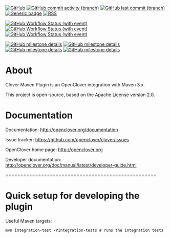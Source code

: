 [![GitHub](https://img.shields.io/badge/license-Apache%202.0-silver.svg)](https://www.apache.org/licenses/LICENSE-2.0)
[![GitHub commit activity (branch)](https://img.shields.io/github/commit-activity/y/openclover/clover-maven-plugin/master)](https://github.com/openclover/clover-maven-plugin/commits/master)
[![GitHub last commit (branch)](https://img.shields.io/github/last-commit/openclover/clover-maven-plugin/master)](https://github.com/openclover/clover-maven-plugin/commits/master)
[![Generic badge](https://img.shields.io/badge/Website-openclover.org-green.svg)](https://openclover.org/)
[![RSS](https://img.shields.io/badge/rss-F88900?logo=rss&logoColor=white)](https://openclover.org/blog-rss.xml)

[![GitHub Workflow Status (with event)](https://img.shields.io/github/actions/workflow/status/openclover/clover-maven-plugin/A-test-master-jdk8.yml?label=JDK8)](https://github.com/openclover/clover-maven-plugin/actions/workflows/A-test-master-jdk8.yml)
[![GitHub Workflow Status (with event)](https://img.shields.io/github/actions/workflow/status/openclover/clover-maven-plugin/A-test-master-jdk11.yml?label=JDK11)](https://github.com/openclover/clover-maven-plugin/actions/workflows/A-test-master-jdk11.yml)
[![GitHub Workflow Status (with event)](https://img.shields.io/github/actions/workflow/status/openclover/clover-maven-plugin/A-test-master-jdk17.yml?label=JDK17)](https://github.com/openclover/clover-maven-plugin/actions/workflows/A-test-master-jdk17.yml)


[![GitHub milestone details](https://img.shields.io/github/milestones/progress-percent/openclover/clover/11)](https://github.com/openclover/clover/milestone/11)
[![GitHub milestone details](https://img.shields.io/github/milestones/progress-percent/openclover/clover/14)](https://github.com/openclover/clover/milestone/14)
[![GitHub milestone details](https://img.shields.io/github/milestones/progress-percent/openclover/clover/15)](https://github.com/openclover/clover/milestone/15)
[![GitHub milestone details](https://img.shields.io/github/milestones/progress-percent/openclover/clover/4)](https://github.com/openclover/clover/milestone/4)

# About #

Clover Maven Plugin is an OpenClover integration with Maven 3.x.

This project is open-source, based on the Apache License version 2.0.

# Documentation #

Documentation: http://openclover.org/documentation

Issue tracker: https://github.com/openclover/clover/issues

OpenClover home page: http://openclover.org

Developer documentation: http://openclover.org/doc/manual/latest/developer-guide.html

===================================================

# Quick setup for developing the plugin

Useful Maven targets:

```
mvn integration-test -Pintegration-tests # runs the integration tests
```
